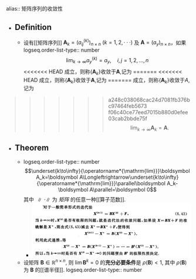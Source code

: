 alias:: 矩阵序列的收敛性

- ## Definition
	- 设有[[矩阵序列]] $\boldsymbol A_k=(a_{ij}^{(k)})_{n\times n}\ (k=1,2,\cdotp\cdotp\cdotp)$ 及 $\boldsymbol A=(a_y)_{n\times n}$，如果
	  logseq.order-list-type:: number
	  $$\lim_{k\to\infty} a_y^{(k)}=a_y,\quad i,j=1,2,...,n$$
<<<<<<< HEAD
	  成立，则称$\{\boldsymbol A_k\}$收敛于$\boldsymbol A$,记为
=======
<<<<<<< HEAD
	  成立，则称$\{\boldsymbol A_k\}$收敛于$\boldsymbol A$,记为
=======
	  成立，则称$\{\boldsymbol A_k\}$收敛于$A$,记为
>>>>>>> a248c038068cac24d7081fb376bc97464feb5673
>>>>>>> f06c40ce77eed7015b880d0efee03cab2bbde75f
	  $$\lim_{k\to\infty}\boldsymbol  A_k=\boldsymbol A.$$
- ## Theorem
	- logseq.order-list-type:: number
	  $$\underset{k\to\infty}{\operatorname*{\mathrm{lim}}}\boldsymbol A_k=\boldsymbol A\Longleftrightarrow\underset{k\to\infty}{\operatorname*{\mathrm{lim}}}\parallel\boldsymbol A_k-\boldsymbol A\parallel=\boldsymbol 0$$
	  其中 $\parallel\cdot\parallel$ 为 *矩阵* 的任意一种[[算子范数]].
		- ![image.png](../assets/image_1703267796938_0.png)
	- 设矩阵 $\boldsymbol B\in\mathbb{R}^{n\times n}$, 则 $\lim\boldsymbol B^k=0$ 的**充分必要条件**是 $\rho(\boldsymbol B)<1$, 其中 $\rho(\boldsymbol B)$为 $\boldsymbol B$ 的[[谱半径]].
	  logseq.order-list-type:: number